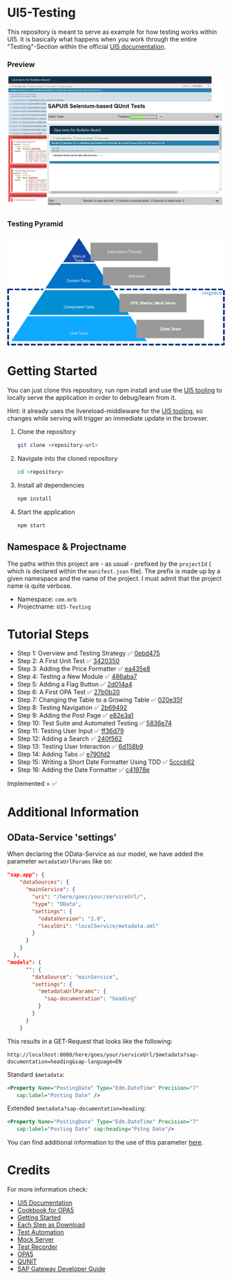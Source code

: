 # UI5-Testing

This repository is meant to serve as example for how testing works within UI5. It is basically what happens when you work through the entire "Testing"-Section within the official [UI5 documentation](https://sapui5.hana.ondemand.com/#/topic/291c9121e6044ab381e0b51716f97f52).

### Preview

![](readme_src/Preview.png)

### Testing Pyramid

![](readme_src/TestingPyramid.png)

# Getting Started
You can just clone this repository, run npm install and use the [UI5 tooling](https://github.com/SAP/ui5-tooling) to locally serve the application in order to debug/learn from it.

Hint: it already uses the livereload-middleware for the [UI5 tooling](https://github.com/SAP/ui5-tooling), so changes while serving will trigger an immediate update in the browser.

1. Clone the repository
    ```sh
    git clone <repository-url>
    ```
1. Navigate into the cloned repository 
    ```sh
    cd <repository>
    ```
1. Install all dependencies
    ```sh
    npm install
    ```
1. Start the application
    ```sh
    npm start
    ```
## Namespace & Projectname

The paths within this project are - as usual - prefixed by the `projectId` ( which is declared within the `manifest.json` file). The prefix is made up by a given namespace and the name of the project. I must admit that the project name is quite verbose.

* Namespace: `com.mrb`
* Projectname: `UI5-Testing`

# Tutorial Steps

* Step 1: Overview and Testing Strategy :white_check_mark: [0ebd475](https://github.com/SAPMarco/UI5-testing/commit/0ebd475e74be1b46fe3678decf5b20a614f0e715)
* Step 2: A First Unit Test :white_check_mark: [3420350](https://github.com/SAPMarco/UI5-testing/commit/3420350bada98c18491a718d893798b5ada12c66)
* Step 3: Adding the Price Formatter :white_check_mark: [ea435e8](https://github.com/SAPMarco/UI5-testing/commit/ea435e844cc0d7cd35007dc356c53485289ac91b)
* Step 4: Testing a New Module :white_check_mark: [486aba7](https://github.com/SAPMarco/UI5-testing/commit/486aba724b37bc0b66a80d15f69d5b1688c17cb1)
* Step 5: Adding a Flag Button :white_check_mark: [2d014a4](https://github.com/SAPMarco/UI5-testing/commit/2d014a4e352f17e91256aca905ac44937505223b)
* Step 6: A First OPA Test :white_check_mark: [27b0b20](https://github.com/SAPMarco/UI5-testing/commit/27b0b20e14b5a0c79afd777e1cc85d4348d28eb4)
* Step 7: Changing the Table to a Growing Table :white_check_mark: [020e35f](https://github.com/SAPMarco/UI5-testing/commit/020e35f4160a78f2cf3a9059a834cca0852956d0)
* Step 8: Testing Navigation :white_check_mark: [2b69492](https://github.com/SAPMarco/UI5-testing/commit/2b69492eeac6c395e595069efe658dd7f79f030a)
* Step 9: Adding the Post Page :white_check_mark: [e82e3a1](https://github.com/SAPMarco/UI5-testing/commit/e82e3a15933dfbee447ee042cef9ad33b650a39b)
* Step 10: Test Suite and Automated Testing :white_check_mark: [5836e74](https://github.com/SAPMarco/UI5-testing/commit/5836e749c56a9a57542362102ab9a4d7dfad7c21) 
* Step 11: Testing User Input :white_check_mark: [ff36d79](https://github.com/SAPMarco/UI5-testing/commit/ff36d797a5952b88073ab9d7d0cc3347b0c6af3f)  
* Step 12: Adding a Search :white_check_mark: [240f562](https://github.com/SAPMarco/UI5-testing/commit/240f562ab5529ab753c5c0e85fce8900122ac7b3) 
* Step 13: Testing User Interaction :white_check_mark: [6d158b9](https://github.com/SAPMarco/UI5-testing/commit/6d158b93fb4e17eb2d187736c138169f089d93dc) 
* Step 14: Adding Tabs :white_check_mark: [e790fd2](https://github.com/SAPMarco/UI5-testing/commit/e790fd28d2167193ef4add3963ca30eed670ccb8) 
* Step 15: Writing a Short Date Formatter Using TDD :white_check_mark: [5cccb62](https://github.com/SAPMarco/UI5-testing/commit/5cccb62c7ca53e53c89202cc02c7ec0d76fdfd94) 
* Step 16: Adding the Date Formatter :white_check_mark: [c41978e](https://github.com/SAPMarco/UI5-testing/commit/c41978e0bfb01a0867efcf680d25eee9f78f4e56)

Implemented = :white_check_mark:

# Additional Information

## OData-Service 'settings'

When declaring the OData-Service as our model, we have added the parameter `metadataUrlParams` like so:

```json
"sap.app": {
    "dataSources": {
      "mainService": {
        "uri": "/here/goes/your/serviceUrl/",
        "type": "OData",
        "settings": {
          "odataVersion": "2.0",
          "localUri": "localService/metadata.xml"
        }
      }
    }
  },
"models": {
      "": {
        "dataSource": "mainService",
        "settings": {
          "metadataUrlParams": {
            "sap-documentation": "heading"
          }
        }
      }
    }
``` 

This results in a GET-Request that looks like the following:

```
http://localhost:8080/here/goes/your/serviceUrl/$metadata?sap-documentation=heading&sap-language=EN 
```

Standard `$metadata`:
```xml
<Property Name="PostingDate" Type="Edm.DateTime" Precision="7" 
   sap:label="Posting Date" /> 
``` 

Extended `$metadata?sap-documentation=heading`:
```xml
<Property Name="PostingDate" Type="Edm.DateTime" Precision="7" 
   sap:label="Posting Date" sap:heading="Pstng Date"/> 
``` 

You can find additional information to the use of this parameter [here](https://help.sap.com/doc/saphelp_gateway20sp12/2.0/en-US/30/6e8c537c8fcc26e10000000a4450e5/frameset.htm).

# Credits

For more information check:

* [UI5 Documentation](https://sapui5.hana.ondemand.com/#/topic/291c9121e6044ab381e0b51716f97f52)
* [Cookbook for OPA5](https://sapui5.hana.ondemand.com/#/topic/ce4b180d97064ad088a901b53ed48b21.html)
* [Getting Started](https://sapui5.hana.ondemand.com/#/topic/8b49fc198bf04b2d9800fc37fecbb218.html)
* [Each Step as Download](https://sapui5.hana.ondemand.com/#/entity/sap.m.tutorial.testing)
* [Test Automation](https://sapui5.hana.ondemand.com/#/topic/ae448243822448d8ba04b4784f4b09a0.html#loioae448243822448d8ba04b4784f4b09a0)
* [Mock Server](https://sapui5.hana.ondemand.com/#/topic/69d3cbd4150c4ffb884e788f7f60fd93)
* [Test Recorder](https://sapui5.hana.ondemand.com/#/topic/2535ef9272064cb6bd6b44e5402d531d)
* [OPA5](https://sapui5.hana.ondemand.com/#/topic/2696ab50faad458f9b4027ec2f9b884d)
* [QUNIT](https://sapui5.hana.ondemand.com/#/topic/09d145cd86ee4f8e9d08715f1b364c51)
* [SAP Gateway Developer Guide](https://help.sap.com/doc/saphelp_gateway20sp12/2.0/en-US/30/6e8c537c8fcc26e10000000a4450e5/frameset.htm)